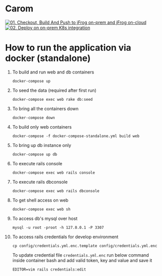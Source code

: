 # Carom

[![01. Checkout, Build And Push to jFrog on-prem and jFrog on-cloud](https://github.com/McK-Internal/MDE_ProposeToWin-carom/actions/workflows/01_build_and_push_docker_image.yml/badge.svg)](https://github.com/McK-Internal/MDE_ProposeToWin-carom/actions/workflows/01_build_and_push_docker_image.yml)
[![02. Deploy on on-prem K8s integration](https://github.com/McK-Internal/MDE_ProposeToWin-carom/actions/workflows/02_deploy_on_onprem_k8s_integration.yml/badge.svg)](https://github.com/McK-Internal/MDE_ProposeToWin-carom/actions/workflows/02_deploy_on_onprem_k8s_integration.yml)

# How to run the application via docker (standalone)
1. To build and run web and db containers 
    
    ```docker-compose up```

2. To seed the data (required after first run) 
    
    ```docker-compose exec web rake db:seed```

3. To bring all the containers down 
    
    ```docker-compose down```

4. To build only web containers 
    
    ```docker-compose -f docker-compose-standalone.yml build web```

5. To bring up db instance only 
    
    ```docker-compose up db```

6. To execute rails console 
    
    ```docker-compose exec web rails console```

7. To execute rails dbconsole 
    
    ```docker-compose exec web rails dbconsole```

8. To get shell access on web 
    
    ```docker-compose exec web sh```

9. To access db's mysql over host 
    
    ```mysql -u root -proot -h 127.0.0.1 -P 3307```

10. To access rails credentials for develop environment

    ```cp config/credentials.yml.enc.template config/credentials.yml.enc```

    To update credential file ```credentials.yml.enc``` run below command inside container bash and add valid token, key and value and save it

    ```EDITOR=vim rails credentials:edit```